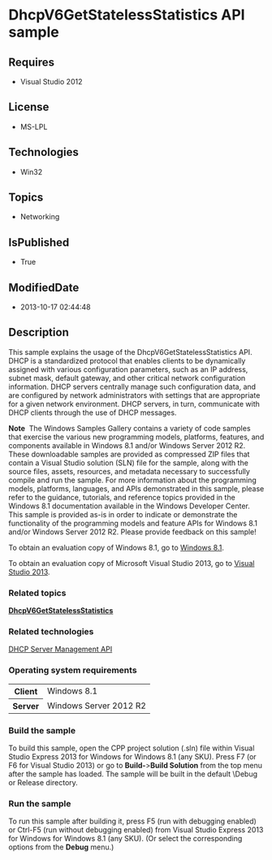 # DhcpV6GetStatelessStatistics API sample
## Requires
* Visual Studio 2012
## License
* MS-LPL
## Technologies
* Win32
## Topics
* Networking
## IsPublished
* True
## ModifiedDate
* 2013-10-17 02:44:48
## Description

<div id="mainSection">
<p>This sample explains the usage of the DhcpV6GetStatelessStatistics API. DHCP is a standardized protocol that enables clients to be dynamically assigned with various configuration parameters, such as an IP address, subnet mask, default gateway, and other
 critical network configuration information. DHCP servers centrally manage such configuration data, and are configured by network administrators with settings that are appropriate for a given network environment. DHCP servers, in turn, communicate with DHCP
 clients through the use of DHCP messages. </p>
<p class="note"><b>Note</b>&nbsp;&nbsp;The Windows Samples Gallery contains a variety of code samples that exercise the various new programming models, platforms, features, and components available in Windows&nbsp;8.1 and/or Windows Server&nbsp;2012&nbsp;R2. These downloadable samples
 are provided as compressed ZIP files that contain a Visual Studio solution (SLN) file for the sample, along with the source files, assets, resources, and metadata necessary to successfully compile and run the sample. For more information about the programming
 models, platforms, languages, and APIs demonstrated in this sample, please refer to the guidance, tutorials, and reference topics provided in the Windows&nbsp;8.1 documentation available in the Windows Developer Center. This sample is provided as-is in order to
 indicate or demonstrate the functionality of the programming models and feature APIs for Windows&nbsp;8.1 and/or Windows Server&nbsp;2012&nbsp;R2. Please provide feedback on this sample!</p>
<p>To obtain an evaluation copy of Windows&nbsp;8.1, go to <a href="http://go.microsoft.com/fwlink/p/?linkid=301696">
Windows&nbsp;8.1</a>.</p>
<p>To obtain an evaluation copy of Microsoft Visual Studio&nbsp;2013, go to <a href="http://go.microsoft.com/fwlink/p/?linkid=301697">
Visual Studio&nbsp;2013</a>.</p>
<h3><a id="related_topics"></a>Related topics</h3>
<dl><dt><a href="http://msdn.microsoft.com/en-us/library/windows/desktop/hh404356"><b>DhcpV6GetStatelessStatistics</b></a>
</dt></dl>
<h3>Related technologies</h3>
<a href="http://msdn.microsoft.com/en-us/library/windows/desktop/aa363376">DHCP Server Management API</a>
<h3>Operating system requirements</h3>
<table>
<tbody>
<tr>
<th>Client</th>
<td><dt>Windows&nbsp;8.1 </dt></td>
</tr>
<tr>
<th>Server</th>
<td><dt>Windows Server&nbsp;2012&nbsp;R2 </dt></td>
</tr>
</tbody>
</table>
<h3>Build the sample</h3>
<p>To build this sample, open the CPP project solution (.sln) file within Visual Studio Express&nbsp;2013 for Windows for Windows&nbsp;8.1 (any SKU). Press F7 (or F6 for Visual Studio&nbsp;2013) or go to
<b>Build-</b>&gt;<b>Build Solution</b> from the top menu after the sample has loaded. The sample will be built in the default \Debug or Release directory.</p>
<h3>Run the sample</h3>
<p>To run this sample after building it, press F5 (run with debugging enabled) or Ctrl-F5 (run without debugging enabled) from Visual Studio Express&nbsp;2013 for Windows for Windows&nbsp;8.1 (any SKU). (Or select the corresponding options from the
<b>Debug</b> menu.)</p>
</div>
